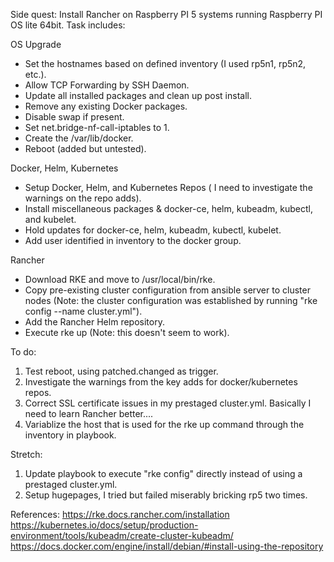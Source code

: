 Side quest: Install Rancher on Raspberry PI 5 systems running Raspberry PI OS lite 64bit. Task includes:

OS Upgrade
- Set the hostnames based on defined inventory (I used rp5n1, rp5n2, etc.).
- Allow TCP Forwarding by SSH Daemon.
- Update all installed packages and clean up post install.
- Remove any existing Docker packages.
- Disable swap if present.
- Set net.bridge-nf-call-iptables to 1.
- Create the /var/lib/docker.
- Reboot (added but untested).

Docker, Helm, Kubernetes
- Setup Docker, Helm, and Kubernetes Repos ( I need to investigate the warnings on the repo adds).
- Install miscellaneous packages & docker-ce, helm, kubeadm, kubectl, and kubelet.
- Hold updates for  docker-ce, helm, kubeadm, kubectl, kubelet.
- Add user identified in inventory to the docker group.

Rancher
- Download RKE and move to /usr/local/bin/rke.
- Copy pre-existing cluster configuration from ansible server to cluster nodes (Note: the cluster configuration was established by running "rke config --name cluster.yml").
- Add the Rancher Helm repository.
- Execute rke up (Note: this doesn't seem to work). 

To do:
1. Test reboot, using patched.changed as trigger.
2. Investigate the warnings from the key adds for docker/kubernetes repos.
3. Correct SSL certificate issues in my prestaged cluster.yml. Basically I need to learn Rancher better....
4. Variablize the host that is used for the rke up command through the inventory in playbook. 

Stretch:
1. Update playbook to execute "rke config" directly instead of using a prestaged cluster.yml.
2. Setup hugepages, I tried but failed miserably bricking rp5 two times.

References:
https://rke.docs.rancher.com/installation
https://kubernetes.io/docs/setup/production-environment/tools/kubeadm/create-cluster-kubeadm/
https://docs.docker.com/engine/install/debian/#install-using-the-repository

